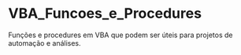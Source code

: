 # VBA_Funcoes_e_Procedures
 Funções e procedures em VBA que podem ser úteis para projetos de automação e análises.
